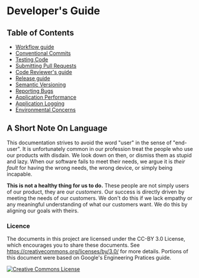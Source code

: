 # Developer's Guide

## Table of Contents

- [Workflow guide](workflow/index.md)
- [Conventional Commits](commits/index.md)
- [Testing Code](testing/index.md)
- [Submitting Pull Requests](pulls/index.md)
- [Code Reviewer's guide](review/index.md)
- [Release guide](release/index.md)
- [Semantic Versioning](semver/index.md)
- [Reporting Bugs](bugs/index.md)
- [Application Performance](perfmatters/index.md)
- [Application Logging](logging/index.md)
- [Environmental Concerns](green/index.md)

## A Short Note On Language

This documentation strives to avoid the word "user" in the sense of "end-user".
It is unfortunately common in our profession treat the people who use our
products with disdain. We look down on then, or dismiss them as stupid and lazy.
When our software fails to meet their needs, we argue it is _their fault_ for
having the wrong needs, the wrong device, or simply being incapable.

**This is not a healthy thing for us to do.** These people are not simply users
of our product, they are our _customers_. Our success is directly driven by
meeting the needs of our customers. We don't do this if we lack empathy or any
meaningful understanding of what our customers want. We do this by aligning our
goals with theirs.

### Licence

The documents in this project are licensed under the CC-BY 3.0 License, which
encourages you to share these documents. See
<https://creativecommons.org/licenses/by/3.0/> for more details. Portions of
this document were based on Google's Engineering Pratices guide.

<a rel="license" href="https://creativecommons.org/licenses/by/3.0/"><img
alt="Creative Commons License" style="border-width:0"
src="https://i.creativecommons.org/l/by/3.0/88x31.png"></a>
